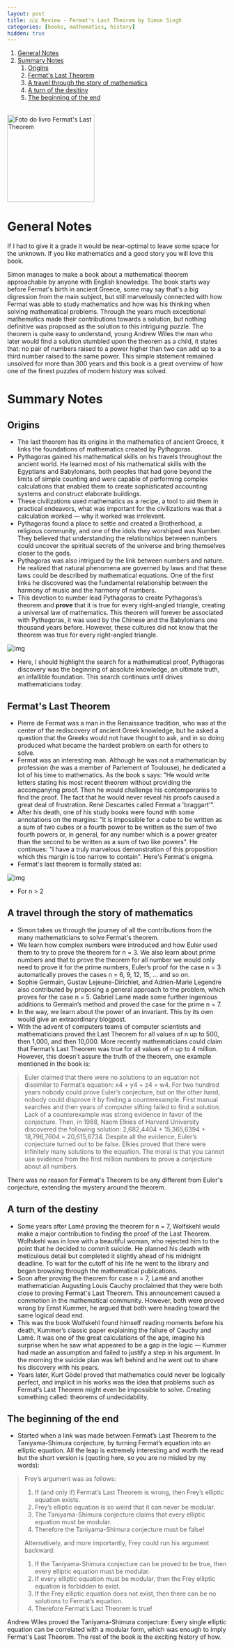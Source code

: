 ```yaml
---
layout: post
title: 🇬🇧 Review - Fermat's Last Theorem by Simon Singh
categories: [books, mathematics, history]
hidden: true
---
```


1.  [General Notes](#org79a4596)
2.  [Summary Notes](#orge525cdf)
    1.  [Origins](#org2f5a7db)
    2.  [Fermat's Last Theorem](#org36e25bd)
    3.  [A travel through the story of mathematics](#org800630b)
    4.  [A turn of the desitiny](#org1f94025)
    5.  [The beginning of the end](#org3fd4c7e)

<br>
<img src="/images/fermats-enigma/fermat_book.jpg" alt="Foto do livro Fermat's Last Theorem" style="width:200px;"/>
<a id="org79a4596"></a>

# General Notes

If I had to give it a grade it would be near-optimal to leave some space for the unknown. If you like mathematics and a good story you will love this book.

Simon manages to make a book about a mathematical theorem approachable by anyone with English knowledge. The book starts way before Fermat's birth in ancient Greece, some may say that's a big digression from the main subject, but still marvelously connected with how Fermat was able to study mathematics and how was his thinking when solving mathematical problems. Through the years much exceptional mathematics made their contributions towards a solution, but nothing definitive was proposed as the solution to this intriguing puzzle. The theorem is quite easy to understand, young Andrew Wiles the man who later would find a solution stumbled upon the theorem as a child, it states that: no pair of numbers raised to a power higher than two can add up to a third number raised to the same power. This simple statement remained unsolved for more than 300 years and this book is a great overview of how one of the finest puzzles of modern history was solved.


<a id="orge525cdf"></a>

# Summary Notes


<a id="org2f5a7db"></a>

## Origins

-   The last theorem has its origins in the mathematics of ancient Greece, it links the foundations of mathematics created by Pythagoras.
-   Pythagoras gained his mathematical skills on his travels throughout the ancient world. He learned most of his mathematical skills with the Egyptians and Babylonians, both peoples that had gone beyond the limits of simple counting and were capable of performing complex calculations that enabled them to create sophisticated accounting systems and construct elaborate buildings.
-   These civilizations used mathematics as a recipe, a tool to aid them in practical endeavors, what was important for the civilizations was that a calculation worked — why it worked was irrelevant.
-   Pythagoras found a place to settle and created a Brotherhood, a religious community, and one of the idols they worshiped was Number. They believed that understanding the relationships between numbers could uncover the spiritual secrets of the universe and bring themselves closer to the gods.
-   Pythagoras was also intrigued by the link between numbers and nature. He realized that natural phenomena are governed by laws and that these laws could be described by mathematical equations. One of the first links he discovered was the fundamental relationship between the harmony of music and the harmony of numbers.
-   This devotion to number lead Pythagoras to create Pythagoras’s theorem and **prove** that it is true for every right-angled triangle, creating a universal law of mathematics. This theorem will forever be associated with Pythagoras, it was used by the Chinese and the Babylonians one thousand years before. However, these cultures did not know that the theorem was true for every right-angled triangle.

![img](/images/fermats-enigma/2020-04-21_15-26-44_screenshot.png)

-   Here, I should highlight the search for a mathematical proof, Pythagoras discovery was the beginning of absolute knowledge, an ultimate truth, an infallible foundation. This search continues until drives mathematicians today.


<a id="org36e25bd"></a>

## Fermat's Last Theorem

-   Pierre de Fermat was a man in the Renaissance tradition, who was at the center of the rediscovery of ancient Greek knowledge, but he asked a question that the Greeks would not have thought to ask, and in so doing produced what became the hardest problem on earth for others to solve.
-   Fermat was an interesting man. Although he was not a mathematician by profession (he was a member of Parlement of Toulouse), he dedicated a lot of his time to mathematics. As the book s says: "He would write letters stating his most recent theorem without providing the accompanying proof. Then he would challenge his contemporaries to find the proof. The fact that he would never reveal his proofs caused a great deal of frustration. René Descartes called Fermat a 'braggart'".
-   After his death, one of his study books were found with some annotations on the margins: "It is impossible for a cube to be written as a sum of two cubes or a fourth power to be written as the sum of two fourth powers or, in general, for any number which is a power greater than the second to be written as a sum of two like powers". He continues: "I have a truly marvelous demonstration of this proposition which this margin is too narrow to contain". Here's Fermat's enigma.
-   Fermat's last theorem is formally stated as:

![img](/images/fermats-enigma/2020-05-01_15-23-57_2173012.jpg)

-   For n > 2


<a id="org800630b"></a>

## A travel through the story of mathematics

-   Simon takes us through the journey of all the contributions from the many mathematicians to solve Fermat's theorem.
-   We learn how complex numbers were introduced and how Euler used them to try to prove the theorem for n = 3. We also learn about prime numbers and that to prove the theorem for all number we would only need to prove it for the prime numbers, Euler’s proof for the case n = 3 automatically proves the cases n = 6, 9, 12, 15, &#x2026; and so on.
-   Sophie Germain, Gustav Lejeune-Dirichlet, and Adrien-Marie Legendre also contributed by proposing a general approach to the problem, which proves for the case n = 5. Gabriel Lamé made some further ingenious additions to Germain’s method and proved the case for the prime n = 7.
-   In the way, we learn about the power of an invariant. This by its own would give an extraordinary blogpost.
-   With the advent of computers teams of computer scientists and mathematicians proved the Last Theorem for all values of n up to 500, then 1,000, and then 10,000. More recently mathematicians could claim that Fermat’s Last Theorem was true for all values of n up to 4 million.  However, this doesn't assure the truth of the theorem, one example mentioned in the book is:

> Euler claimed that there were no solutions to an equation not dissimilar to Fermat’s equation: x4 + y4 + z4 = w4. For two hundred years nobody could prove Euler’s conjecture, but on the other hand, nobody could disprove it by finding a counterexample. First manual searches and then years of computer sifting failed to find a solution. Lack of a counterexample was strong evidence in favor of the conjecture. Then, in 1988, Naom Elkies of Harvard University discovered the following solution: 2,682,4404 + 15,365,6394 + 18,796,7604 = 20,615,6734. Despite all the evidence, Euler’s conjecture turned out to be false. Elkies proved that there were infinitely many solutions to the equation. The moral is that you cannot use evidence from the first million numbers to prove a conjecture about all numbers.

There was no reason for Fermat's Theorem to be any different from Euler's conjecture, extending the mystery around the theorem.


<a id="org1f94025"></a>

## A turn of the destiny

-   Some years after Lamé proving the theorem for n = 7, Wolfskehl would make a major contribution to finding the proof of the Last Theorem. Wolfskehl was in love with a beautiful woman, who rejected him to the point that he decided to commit suicide. He planned his death with meticulous detail but completed it slightly ahead of his midnight deadline. To wait for the cutoff of his life he went to the library and began browsing through the mathematical publications.
-   Soon after proving the theorem for case n = 7, Lamé and another mathematician Augusting Louis Cauchy proclaimed that they were both close to proving Fermat's Last Theorem. This announcement caused a commotion in the mathematical community. However, both were proved wrong by Ernst Kummer, he argued that both were heading toward the same logical dead end.
-   This was the book Wolfskehl found himself reading moments before his death, Kummer’s classic paper explaining the failure of Cauchy and Lamé. It was one of the great calculations of the age, imagine his surprise when he saw what appeared to be a gap in the logic — Kummer had made an assumption and failed to justify a step in his argument. In the morning the suicide plan was left behind and he went out to share his discovery with his pears.
-   Years later, Kurt Gödel proved that mathematics could never be logically perfect, and implicit in his works was the idea that problems such as Fermat’s Last Theorem might even be impossible to solve. Creating something called: theorems of undecidability.


<a id="org3fd4c7e"></a>

## The beginning of the end

-   Started when a link was made between Fermat’s Last Theorem to the Taniyama-Shimura conjecture, by turning Fermat’s equation into an elliptic equation. All the leap is extremely interesting and worth the read but the short version is (quoting here, so you are no misled by my words):

> Frey’s argument was as follows:
>
> 1.  If (and only if) Fermat’s Last Theorem is wrong, then Frey’s elliptic equation exists.
> 2.  Frey’s elliptic equation is so weird that it can never be modular.
> 3.  The Taniyama-Shimura conjecture claims that every elliptic equation must be modular.
> 4.  Therefore the Taniyama-Shimura conjecture must be false!
>
> Alternatively, and more importantly, Frey could run his argument backward:
>
> 1.  If the Taniyama-Shimura conjecture can be proved to be true, then every elliptic equation must be modular.
> 2.  If every elliptic equation must be modular, then the Frey elliptic equation is forbidden to exist.
> 3.  If the Frey elliptic equation does not exist, then there can be no solutions to Fermat’s equation.
> 4.  Therefore Fermat’s Last Theorem is true!

Andrew Wiles proved the Taniyama-Shimura conjecture: Every single elliptic equation can be correlated with a modular form, which was enough to imply Fermat's Last Theorem. The rest of the book is the exciting history of how.

